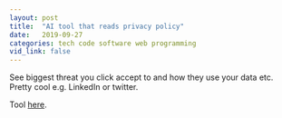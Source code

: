 ```yaml
---
layout: post
title:  "AI tool that reads privacy policy"
date:   2019-09-27
categories: tech code software web programming
vid_link: false
---
```


See biggest threat you click accept to and how they use your data etc.  Pretty cool e.g. LinkedIn or twitter.

Tool [here].

[here]: //useguard.com/
